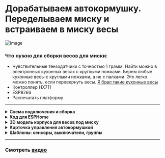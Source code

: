 # Дорабатываем автокормушку. Переделываем миску и встраиваем в миску весы

![image](https://github.com/DivanX10/cat-bowl-with-scales/assets/64090632/680f93cf-808a-4fb4-938e-c62c3f006a86)





### Что нужно для сборки весов для миски:
* Чувствительные тензодатчики с точностью 1 грамм. Найти можно в электронных кухонных весах с круглыми ножками. Берем любые кухонные весы с круглыми ножками, а не с палками. Это легко можно понять, если перевернуть весы. [Я брал такие кухонные весы](https://ozon.ru/t/zewBN6W)
* Контроллер HX711
* ESP8266
* Распечатать платформу 

***

<details>
  <summary><b>Схема подключения и сборка</b></summary>


![Схема подключения весов к контроллеру HX711 и к ESP8266](https://github.com/DivanX10/cat-bowl-with-scales/assets/64090632/bde19c1b-f528-445c-9f29-a02ab361cd80)

![image](https://github.com/DivanX10/cat-bowl-with-scales/assets/64090632/bbecdcee-01e7-4d82-b56b-de997552f5fb)
![1692211420683](https://github.com/DivanX10/cat-bowl-with-scales/assets/64090632/fed69521-62d4-44f0-bd97-e9a33ec976a5)
![1692211420675](https://github.com/DivanX10/cat-bowl-with-scales/assets/64090632/f258478b-e6c0-4592-86f6-8c3d846ef2f2)
![1692296894910](https://github.com/DivanX10/cat-bowl-with-scales/assets/64090632/24c2ed5a-f6fc-49f3-ae14-95871bf6a00d)
![1692299489836](https://github.com/DivanX10/cat-bowl-with-scales/assets/64090632/dea4d793-994e-4d57-b99e-a52308ee41eb)




  
</details>


<details>
  <summary><b>Код для ESPHome</b></summary>
  
Перед тем как использовать весь код, откалибруйте свои весы. Уберите из кода эти строчки и включите журналирование в режиме DEBUG. Так мы будем получать сырые данные. Зафиксируйте вес без груза, скопируйте цифры с логов как есть, потом возъмите груз на 500 грамм и поставьте на весы, зафиксируйте цифры. Все эти цифры запишите в линейный фильтр


Пример фильтра, где `-169085` это сырое значение и это значение без груза на весах, поэтому я указал что данное значение имеет вес 0 грамм, а значение `-92230` отобразилось в логах после того, как я установил груз весом 500 грамм и после указал, что данное значение имеет вес 500 грамм
```
filters:
  - calibrate_linear:
      - -169085 -> 0
      - -92230 -> 500
```

Так выглядит код с журналированием в режиме отладки и без использования фильтра с линейной калибровкой. Это позволит вам получить сырые значения
```
#Журналирование
logger:
  level: DEBUG #Режим отладки

sensor:
  # Весы кошачьей миски
  - platform: hx711
    name: "${node_name} Weight"
    icon: mdi:scale
    id: idWeight
    dout_pin: D7 # DT
    clk_pin: D6  # SCK
    gain: 64
    update_interval: 2s
    unit_of_measurement: g
    accuracy_decimals: 0
    device_class: weight
    state_class: measurement
    entity_category: diagnostic
    internal: False
```


Код после калибровки весов. Укажите свои значения в фильтре с линейной калибровкой
```
substitutions:
  board_name: Scales for a cat bowl
  node_name: scales-cat-bowl

esphome:
  name: ${node_name}
  comment: WeMos D1 Scales for a cat bowl

esp8266:
  board: d1_mini
  framework:
    version: recommended

#Учетные данные Wi-Fi для подключения платы к домашней сети
wifi:
  ssid: !secret wifi_ssid
  password: !secret wifi_password
  fast_connect: off
  reboot_timeout: 5min

#Если не будет связи с WiFi, то поднимется точка доступа
  ap:
    ssid: ESP Cat bowl Hotspot
    password: !secret ap_esp_password

#Компонент captive portal в ESPHome является резервным механизмом на случай сбоя подключения к настроенному Wi-Fi.
captive_portal:

#Веб сервер
web_server:
  port: 80

#Журналирование
logger:
  level: ERROR #Выводим в лог при наличии ошибок

#Enable OTA
ota:
  password: "esphome"

#Enable Home Assistant API
#Шифрование выключил для снижения нагрузки на ESP
api:

#####################################################################################
################################## Сенсор ###########################################
sensor:
  # Весы кошачьей миски
  - platform: hx711
    name: "${node_name} Weight"
    icon: mdi:scale
    id: idWeight
    dout_pin: D7 # DT
    clk_pin: D6  # SCK
    gain: 64
    update_interval: 2s
    unit_of_measurement: g
    accuracy_decimals: 0
    device_class: weight
    state_class: measurement
    entity_category: diagnostic
    internal: False
    filters:
      - calibrate_linear:
          - -169085 -> 0 #Укажите свои значения в фильтре с линейной калибровкой
          - -92230 -> 500 #Укажите свои значения в фильтре с линейной калибровкой
      - delta: 2
      #Если миска извлечена, то вес корма будет 0
      - lambda: !lambda |-
          if (x < 0) return 0;
          return x;
    on_value:
      then:
      - if:
          condition:
              #Если вес миски ниже 20, значит миски нет
              - lambda: 'return id(idWeight).state < 20;'
          then:
              #Опубликовать статус OFF
              - binary_sensor.template.publish:
                  id: idBowl
                  state: OFF
      - if:
          condition:
              #Если вес миски выше 60, значит миска на месте
              - lambda: 'return id(idWeight).state > 60;' 
          then:
              #Опубликовать статус ON
              - binary_sensor.template.publish:
                  id: idBowl
                  state: ON
      - if:
          condition:
              #Если вес миски ниже 99, значит корма в миске нет
              - lambda: 'return id(idWeight).state < 99;' 
          then:
              #Опубликовать статус OFF
              - binary_sensor.template.publish:
                  id: idFood
                  state: OFF
      - if:
          condition:
              #Если вес миски выше 99, значит корм в миске есть
              - lambda: 'return id(idWeight).state > 99;' 
          then:
              #Опубликовать статус ON
              - binary_sensor.template.publish:
                  id: idFood
                  state: ON

  - platform: template
    name: "${node_name} Weight Food"
    id: idWeightFood
    update_interval: 2s
    unit_of_measurement: g
    accuracy_decimals: 0
    device_class: weight
    state_class: measurement
    icon: mdi:weight-gram
    lambda: 'return id(idWeight).state - id(idSetWeightBowl).state;' #Вычитаем вес миски и получаем вес корма
    filters:
        #Если миска извлечена, то вес корма будет 0
        - lambda: !lambda |-
            if (x < 0) return 0;
            return x;

#Сенсор уровня сигнала WiFi
  - platform: wifi_signal
    name: ${node_name} RSSI WiFi
    icon: mdi:wifi
    update_interval: 60s

#Скрытый сенсор безотказной работы в секундах
  - platform: uptime
    name: "${node_name} Uptime sec"
    icon: mdi:clock-outline
    id: uptime_sensor
    internal: False #Скрыть - true \показать - false


#####################################################################################
################################## Бинарный сенсор ##################################
binary_sensor:
#Наличие миски
  - platform: template
    name: "${node_name} Bowl"
    icon: mdi:bowl
    id: idBowl
    internal: false #Скрыть - true \показать - false

#Наличие корма в миске
  - platform: template
    name: "${node_name} Food"
    icon: mdi:bowl
    id: idFood
    internal: false #Скрыть - true \показать - false


#####################################################################################
################################### Текстовый сенсор ################################
#Время безотказной работы
text_sensor:
  - platform: wifi_info
    ip_address:
      name: ${node_name} IP
#    ssid:
#      name: ${board_name} SSID
#    bssid:
#      name: ${board_name} BSSID
#    mac_address:
#      name: ${board_name} Mac
#    scan_results:
#      name: ${board_name} Latest_Scan_Results


#####################################################################################
####################################### Число #######################################
#Ползунок для управления сервоприводом
#Указать вес для миски
number:
  - platform: template
    name: "${node_name} Set weight for bowl"
    id: idSetWeightBowl
    min_value: 70
    max_value: 100
    step: 1
    mode: slider #slider/box
    optimistic: true
    restore_value: true


#####################################################################################
####################################### Кнопка ######################################
button:
  - platform: restart
    name: "${node_name} Restart"
    icon: mdi:restart


#####################################################################################
####################################### Время #######################################
time:
  - platform: sntp
    id: sntp_time
    timezone: Europe/Moscow
```
  
</details>

<details>
  <summary><b>3D модель корпуса для весов под миску</b></summary>
  
Платформу спроектировал в программе FreeCAD. Скачать FreeCAD [можно здесь](https://www.freecad.org/?lang=ru). Я вложил 3 файла, два файла STL и один для FreeCAD, где вы сможете отредактировать при необходимости. Я спроектировал так, чтобы тензодатчики держались крепко и сделал клипсы в виде дуги из-за чего тензодатчики с трудом встают на свои места, нужно тоненькой плоской отверткой поддеть, но зато стоят четко и очень трудно их будет демонтировать без повреждения корпуса.

Готовые модели можно скачать [тут](https://github.com/DivanX10/cat-bowl-with-scales/tree/main/files)

![image](https://github.com/DivanX10/cat-bowl-with-scales/assets/64090632/0c233383-4d06-4839-b33a-e1bf852fab4e)


</details>

<details>
  <summary><b>Карточка управления автокормушкой</b></summary>
  
![image](https://github.com/DivanX10/cat-bowl-with-scales/assets/64090632/c761cc49-fe44-45ce-95d7-375ef393cc4a)
![image](https://github.com/DivanX10/cat-bowl-with-scales/assets/64090632/24ff4dbf-113b-410a-813d-a3d76ea75304)


Для работы карточки необходимо установить компоненты
* [fold-entity-row](https://github.com/thomasloven/lovelace-fold-entity-row)
* [multiple-entity-row](https://github.com/benct/lovelace-multiple-entity-row)


```
type: entities
entities:
  - type: custom:fold-entity-row
    head:
      entity: sensor.kukhnia_avto_kormushka_statusy
      name: Миска
      icon: mdi:cat
      secondary_info:
        attribute: Вес корма
        name: Корм
        unit: g
      type: custom:multiple-entity-row
      show_state: false
      state_header: Статус
      entities:
        - entity: group.kitchen_auto_feeder_info_and_menu
          name: Меню
          state_color: true
          icon: mdi:information-outline
          styles:
            height: 60px
            width: 50px
        - entity: switch.slow_feed
          name: Slow Feed
          type: button
          state_color: true
          icon: mdi:speedometer-slow
          tap_action:
            action: toggle
          styles:
            height: 60px
            width: 50px
        - entity: input_boolean.smartfeeder_pour_the_feed_automatically
          name: Auto Feed
          type: button
          state_color: true
          icon: mdi:auto-mode
          tap_action:
            action: toggle
          styles:
            height: 60px
            width: 50px
        - entity: number.manual_feed
          name: Feed
          type: button
          state_color: true
          styles:
            height: 60px
            width: 50px
    entities:
      - entity: input_button.smartfeeder_pour_cat_food
        name: Насыпать кошкам корм
        secondary_info: last-changed
      - entity: number.manual_feed
        name: Насыпать корм
      - entity: switch.slow_feed
      - entity: input_boolean.smartfeeder_pour_the_feed_automatically
        name: Автокормежка
      - entity: input_number.smartfeeder_serving_quantity
        name: Количество порции
title: Автокормушка

```

  
</details>


<details>
  <summary><b>Шаблоны: сенсоры, выключатели, группы</b></summary>
  

```
#Используем сенсоры нового образца от 2023
#Документация https://www.home-assistant.io/integrations/template/
#Это пример нового образца шаблонов
#template:
#  - sensor:
#      ...
#  - binary_sensor:


template:
#Кухня: Авто кормушка. Статусы
#Объект: sensor.kukhnia_avto_kormushka_statusy
  - sensor:
      - name: 'Кухня: Автокормушка. Статусы'
        unique_id: kitchen auto feeder status
        icon: mdi:cat
        state: '{{ states("input_boolean.smartfeeder_pour_the_feed_automatically") }}'
        attributes:
          Вес миски: '{{ states("sensor.scales_cat_bowl_weight") }}'
          Вес корма: '{{ states("sensor.scales_cat_bowl_weight_food") }}'
          Наличие миски: '{{ states("binary_sensor.scales_cat_bowl_bowl") }}'
          Наличие корма: '{{ states("binary_sensor.scales_cat_bowl_food") }}'


#Вспомогательный элемент: Input Boolean
#https://www.home-assistant.io/integrations/input_boolean/
input_boolean:
#Автокормушка: Сыпать корм автоматически
#Объект: input_boolean.smartfeeder_pour_the_feed_automatically
  smartfeeder_pour_the_feed_automatically:
    name: "Автокормушка: Сыпать корм автоматически"
    icon: mdi:cat

#Группы
#https://www.home-assistant.io/integrations/group/
group:
#Автокормушка: Инфо и меню
#Объект: group.kitchen_auto_feeder_info_and_menu
  kitchen_auto_feeder_info_and_menu:
    name: "Автокормушка: Инфо и меню"
    icon: mdi:information-outline
    all: false
    entities:
      - button.scales_cat_bowl_restart #Перезагрузить
      - binary_sensor.scales_cat_bowl_bowl #Наличие миски
      - binary_sensor.scales_cat_bowl_food #Наличие корма
      - number.scales_cat_bowl_set_weight_for_bowl #Указать вес миски
      - input_number.kitchen_auto_feeder_min_feed_threshold #Минимальный порог корма
      - sensor.scales_cat_bowl_weight #Вес миски
      - sensor.scales_cat_bowl_weight_food #Вес корма

#Вспомогательный элемент: Число
#https://www.home-assistant.io/integrations/input_number
input_number:
#Автокормушка: Минимальный порог корма
#Объект: input_number.kitchen_auto_feeder_min_feed_threshold
  kitchen_auto_feeder_min_feed_threshold:
    name: "Минимальный порог корма"
    min: 5
    max: 30
    step: 1
    mode: slider #box
    icon: mdi:weight-gram

```
  
</details>

***

### Смотреть [видео](https://youtu.be/qWqOF85e7Kk)

